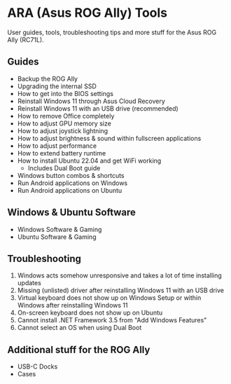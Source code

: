 # ARA (Asus ROG Ally) Tools 
User guides, tools, troubleshooting tips and more stuff for the Asus ROG Ally (RC71L).

## Guides
- Backup the ROG Ally
- Upgrading the internal SSD
- How to get into the BIOS settings
- Reinstall Windows 11 through Asus Cloud Recovery
- Reinstall Windows 11 with an USB drive (recommended)
- How to remove Office completely
- How to adjust GPU memory size
- How to adjust joystick lightning
- How to adjust brightness & sound within fullscreen applications
- How to adjust performance
- How to extend battery runtime
- How to install Ubuntu 22.04 and get WiFi working
  - Includes Dual Boot guide
- Windows button combos & shortcuts
- Run Android applications on Windows
- Run Android applications on Ubuntu

## Windows & Ubuntu Software
- Windows Software & Gaming
- Ubuntu Software & Gaming

## Troubleshooting
1. Windows acts somehow unresponsive and takes a lot of time installing updates
2. Missing (unlisted) driver after reinstalling Windows 11 with an USB drive
3. Virtual keyboard does not show up on Windows Setup or within Windows after reinstalling Windows 11
4. On-screen keyboard does not show up on Ubuntu
5. Cannot install .NET Framework 3.5 from "Add Windows Features"
6. Cannot select an OS when using Dual Boot

## Additional stuff for the ROG Ally
- USB-C Docks
- Cases
